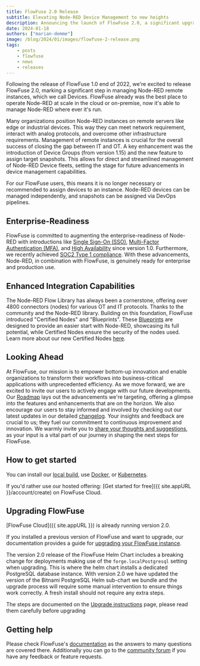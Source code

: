 ```yaml
---
title: FlowFuse 2.0 Release
subtitle: Elevating Node-RED Device Management to new heights
description: Announcing the launch of FlowFuse 2.0, a significant upgrade in managing Node-RED remote instances.
date: 2024-01-18
authors: ["marian-demme"]
image: /blog/2024/01/images/flowfuse-2-release.png
tags:
    - posts
    - flowfuse
    - news
    - releases
---
```


Following the release of FlowFuse 1.0 end of 2022, we're excited to release FlowFuse 2.0, marking a significant step in managing Node-RED remote instances, which we call Devices. FlowFuse already was the best place to operate Node-RED at scale in the cloud or on-premise, now it's able to manage Node-RED where ever it's run.
 
<!--more-->


Many organizations position Node-RED instances on remote servers like edge or industrial devices. This way they can meet network requirement, interact with analog protocols, and overcome other infrastructure requirements. Management of remote instances is crucial for the overall success of closing the gap between IT and OT. A key enhancement was the introduction of Device Groups (from version 1.15) and the new feature to assign target snapshots. This allows for direct and streamlined management of Node-RED Device fleets, setting the stage for future advancements in device management capabilities.

For our FlowFuse users, this means it is no longer necessary or recommended to assign devices to an instance. Node-RED devices can be managed independently, and snapshots can be assigned via DevOps pipelines.

## Enterprise-Readiness

FlowFuse is committed to augmenting the enterprise-readiness of Node-RED with introductions like [Single Sign-On (SSO)](https://flowfuse.com/docs/admin/sso/), [Multi-Factor Authentication (MFA)](https://flowfuse.com/docs/user/user-settings/#two-factor-authentication), and [High Availability](https://flowfuse.com/docs/user/high-availability/) since version 1.0. Furthermore, we recently achieved [SOC2 Type 1 compliance](https://flowfuse.com/blog/2024/01/soc2/). With these advancements, Node-RED, in combination with FlowFuse, is genuinely ready for enterprise and production use.

## Enhanced Integration Capabilities
The Node-RED Flow Library has always been a cornerstone, offering over 4800 connectors (nodes) for various OT and IT protocols. Thanks to the community and the Node-RED library. Building on this foundation, FlowFuse introduced "Certified Nodes" and "Blueprints". These [Blueprints](https://flowfuse.com/blog/2023/10/blueprints/) are designed to provide an easier start with Node-RED, showcasing its full potential, while Certified Nodes ensure the security of the nodes used. Learn more about our new Certified Nodes [here](https://flowfuse.com/blog/2023/10/certified-nodes/).

## Looking Ahead

At FlowFuse, our mission is to empower bottom-up innovation and enable organizations to transform their workflows into business-critical applications with unprecedented efficiency. As we move forward, we are excited to invite our users to actively engage with our future developments. Our [Roadmap](https://flowfuse.com/product/roadmap/) lays out the advancements we're targeting, offering a glimpse into the features and enhancements that are on the horizon. We also encourage our users to stay informed and involved by checking out our latest updates in our detailed [changelog](https://flowfuse.com/changelog/). Your insights and feedback are crucial to us; they fuel our commitment to continuous improvement and innovation. We warmly invite you to [share your thoughts and suggestions](https://flowfuse.com/contact-us/), as your input is a vital part of our journey in shaping the next steps for FlowFuse.

## How to get started

You can install our [local build](/docs/install/local/), use [Docker](/docs/install/docker/), or [Kubernetes](/docs/install/kubernetes/).

If you'd rather use our hosted offering: [Get started for free]({{ site.appURL }}/account/create) on FlowFuse Cloud.

## Upgrading FlowFuse

[FlowFuse Cloud]({{ site.appURL }}) is already running version 2.0.

If you installed a previous version of FlowFuse and want to upgrade, our documentation provides a
guide for [upgrading your FlowFuse instance](/docs/upgrade/).

The version 2.0 release of the FlowFuse Helm Chart includes a breaking change for deployments making use of the `forge.localPostgresql` setting when upgrading. This is where the helm chart installs a dedicated PostgreSQL database instance.
With version 2.0 we have updated the version of the Bitnami PostgreSQL Helm sub-chart we bundle and the upgrade process will require some manual intervention to ensure things work correctly. A fresh install should not require any extra steps.

The steps are documented on the [Upgrade instructions](https://flowfuse.com/docs/install/kubernetes/#upgrade) page, please read them carefully before upgrading

## Getting help

Please check FlowFuse's [documentation](/docs/) as the answers to many questions are covered there. Additionally you can go to the [community forum](https://community.flowfuse.com) if you have
any feedback or feature requests.